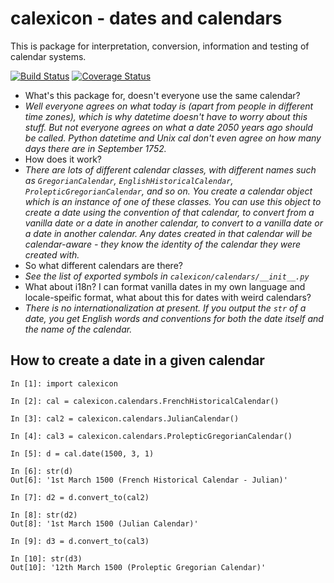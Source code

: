 # calexicon - dates and calendars

This is package for interpretation, conversion, information and testing of calendar systems. 

[![Build Status](https://travis-ci.org/jwg4/calexicon.svg?branch=master)](https://travis-ci.org/jwg4/calexicon)
[![Coverage Status](https://coveralls.io/repos/jwg4/calexicon/badge.svg?branch=master&service=github)](https://coveralls.io/github/jwg4/calexicon?branch=master)

 - What's this package for, doesn't everyone use the same calendar?
 - *Well everyone agrees on what today is (apart from people in different time zones), which is why datetime doesn't have to worry about this stuff. But not everyone agrees on what a date 2050 years ago should be called. Python datetime and Unix cal don't even agree on how many days there are in September 1752.*
 - How does it work?
 - *There are lots of different calendar classes, with different names such as `GregorianCalendar`, `EnglishHistoricalCalendar`, `ProlepticGregorianCalendar`, and so on. You create a calendar object which is an instance of one of these classes. You can use this object to create a date using the convention of that calendar, to convert from a vanilla date or a date in another calendar, to convert to a vanilla date or a date in another calendar. Any dates created in that calendar will be calendar-aware - they know the identity of the calendar they were created with.*
 - So what different calendars are there?
 - *See the list of exported symbols in `calexicon/calendars/__init__.py`*
 - What about i18n? I can format vanilla dates in my own language and locale-speific format, what about this for dates with weird calendars?
 - *There is no internationalization at present. If you output the `str` of a date, you get English words and conventions for both the date itself and the name of the calendar.*

## How to create a date in a given calendar
```
In [1]: import calexicon

In [2]: cal = calexicon.calendars.FrenchHistoricalCalendar()

In [3]: cal2 = calexicon.calendars.JulianCalendar()

In [4]: cal3 = calexicon.calendars.ProlepticGregorianCalendar()

In [5]: d = cal.date(1500, 3, 1)

In [6]: str(d)
Out[6]: '1st March 1500 (French Historical Calendar - Julian)'

In [7]: d2 = d.convert_to(cal2)

In [8]: str(d2)
Out[8]: '1st March 1500 (Julian Calendar)'

In [9]: d3 = d.convert_to(cal3)

In [10]: str(d3)
Out[10]: '12th March 1500 (Proleptic Gregorian Calendar)'
```

